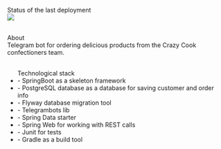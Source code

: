 Status of the last deployment
<br> <img src="https://github.com/yu-yakovenko/crazycook-telegrambot/workflows/CI-CD-to-AWS-ElasticBeanstalk/badge.svg?branche=master"> <br>


<br>About
<br>Telegram bot for ordering delicious products from the Crazy Cook confectioners team.


<ul>
<br>Technological stack
    <li>- SpringBoot as a skeleton framework</li>
    <li>- PostgreSQL database as a database for saving customer and order info</li>
    <li>- Flyway database migration tool</li>
    <li>- Telegrambots lib</li>
    <li>- Spring Data starter</li>
    <li>- Spring Web for working with REST calls</li>
    <li>- Junit for tests</li>
    <li>- Gradle as a build tool</li>
</ul>
